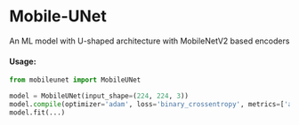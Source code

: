 # Mobile-UNet

An ML model with U-shaped architecture with MobileNetV2 based encoders


#### Usage:
```python
from mobileunet import MobileUNet

model = MobileUNet(input_shape=(224, 224, 3))
model.compile(optimizer='adam', loss='binary_crossentropy', metrics=['accuracy'])
model.fit(...)
```